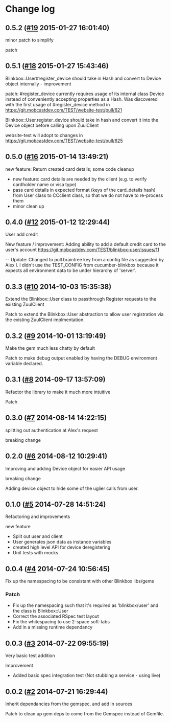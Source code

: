 # Change log

## 0.5.2 ([#19](https://git.mobcastdev.com/TEST/blinkbox-user/pull/19) 2015-01-27 16:01:40)

minor patch to simplify

patch

## 0.5.1 ([#18](https://git.mobcastdev.com/TEST/blinkbox-user/pull/18) 2015-01-27 15:43:46)

Blinkbox::User#register_device should take in Hash and convert to Device object internally - improvement

patch: #register_device currently requires usage of its internal class Device instead of conveniently accepting properties as a Hash. Was discovered with the first usage of #register_device method in https://git.mobcastdev.com/TEST/website-test/pull/621

Blinkbox::User.register_device should take in hash and convert it into the Device object before calling upon ZuulClient

website-test will adopt to changes in https://git.mobcastdev.com/TEST/website-test/pull/625

## 0.5.0 ([#16](https://git.mobcastdev.com/TEST/blinkbox-user/pull/16) 2015-01-14 13:49:21)

new feature: Return created card details; some code cleanup

- new feature: card details are needed by the client (e.g. to verify cardholder name or visa type)
- pass card details in expected format (keys of the card_details hash) from User class to CCclient class, so that we do not have to re-process them
- minor clean up

## 0.4.0 ([#12](https://git.mobcastdev.com/TEST/blinkbox-user/pull/12) 2015-01-12 12:29:44)

User add credit

New feature / improvement: Adding ability to add a default credit card to the user's account
https://git.mobcastdev.com/TEST/blinkbox-user/issues/11

--
Update: Changed to pull braintree key from a config file as suggested by Alex I. I didn't use the TEST_CONFIG from cucumber-blinkbox because it expects all environment data to be under hierarchy of 'server'.

## 0.3.3 ([#10](https://git.mobcastdev.com/TEST/blinkbox-user/pull/10) 2014-10-03 15:35:38)

Extend the Blinkbox::User class to passthrough Register requests to the existing ZuulClient

Patch to extend the Blinkbox::User abstraction to allow user registration via the existing ZuulClient implmentation.

## 0.3.2 ([#9](https://git.mobcastdev.com/TEST/blinkbox-user/pull/9) 2014-10-01 13:19:49)

Make the gem much less chatty by default

Patch to make debug output enabled by having the DEBUG environment variable declared.

## 0.3.1 ([#8](https://git.mobcastdev.com/TEST/blinkbox-user/pull/8) 2014-09-17 13:57:09)

Refactor the library to make it much more intuitive

Patch

## 0.3.0 ([#7](https://git.mobcastdev.com/TEST/blinkbox-user/pull/7) 2014-08-14 14:22:15)

splitting out authentication at Alex's request

breaking change

## 0.2.0 ([#6](https://git.mobcastdev.com/TEST/blinkbox-user/pull/6) 2014-08-12 10:29:41)

Improving and adding Device object for easier API usage

breaking change

Adding device object to hide some of the uglier calls from user.

## 0.1.0 ([#5](https://git.mobcastdev.com/TEST/blinkbox-user/pull/5) 2014-07-28 14:51:24)

Refactoring and improvements

new feature

- Split out user and client
- User generates json data as instance variables
- created high level API for device deregistering
- Unit tests with mocks 

## 0.0.4 ([#4](https://git.mobcastdev.com/TEST/blinkbox-user/pull/4) 2014-07-24 10:56:45)

Fix up the namespacing to be consistant with other Blinkbox libs/gems

### Patch

- Fix up the namespacing such that it's required as 'blinkbox/user' and the class is Blinkbox::User
- Correct the associated RSpec test layout
- Fix the whitespacing to use 2-space soft-tabs
- Add in a missing runtime dependancy

## 0.0.3 ([#3](https://git.mobcastdev.com/TEST/blinkbox-user/pull/3) 2014-07-22 09:55:19)

Very basic test addition

Improvement
- Added basic spec integration test (Not stubbing a service - using live)

## 0.0.2 ([#2](https://git.mobcastdev.com/TEST/blinkbox-user/pull/2) 2014-07-21 16:29:44)

Inherit dependancies from the gemspec, and add in sources

Patch to clean up gem deps to come from the Gemspec instead of Gemfile.

